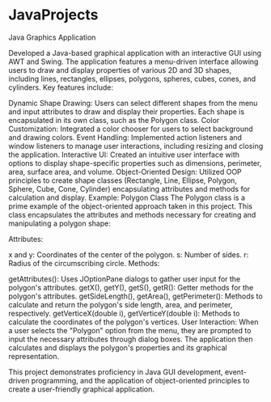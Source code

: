# JavaProjects
Java Graphics Application

Developed a Java-based graphical application with an interactive GUI using AWT and Swing. The application features a menu-driven interface allowing users to draw and display properties of various 2D and 3D shapes, including lines, rectangles, ellipses, polygons, spheres, cubes, cones, and cylinders. Key features include:

Dynamic Shape Drawing: Users can select different shapes from the menu and input attributes to draw and display their properties. Each shape is encapsulated in its own class, such as the Polygon class.
Color Customization: Integrated a color chooser for users to select background and drawing colors.
Event Handling: Implemented action listeners and window listeners to manage user interactions, including resizing and closing the application.
Interactive UI: Created an intuitive user interface with options to display shape-specific properties such as dimensions, perimeter, area, surface area, and volume.
Object-Oriented Design: Utilized OOP principles to create shape classes (Rectangle, Line, Ellipse, Polygon, Sphere, Cube, Cone, Cylinder) encapsulating attributes and methods for calculation and display.
Example: Polygon Class
The Polygon class is a prime example of the object-oriented approach taken in this project. This class encapsulates the attributes and methods necessary for creating and manipulating a polygon shape:

Attributes:

x and y: Coordinates of the center of the polygon.
s: Number of sides.
r: Radius of the circumscribing circle.
Methods:

getAttributes(): Uses JOptionPane dialogs to gather user input for the polygon's attributes.
getX(), getY(), getS(), getR(): Getter methods for the polygon's attributes.
getSideLength(), getArea(), getPerimeter(): Methods to calculate and return the polygon's side length, area, and perimeter, respectively.
getVerticeX(double i), getVerticeY(double i): Methods to calculate the coordinates of the polygon's vertices.
User Interaction: When a user selects the "Polygon" option from the menu, they are prompted to input the necessary attributes through dialog boxes. The application then calculates and displays the polygon's properties and its graphical representation.

This project demonstrates proficiency in Java GUI development, event-driven programming, and the application of object-oriented principles to create a user-friendly graphical application.

